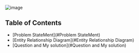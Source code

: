 ![image](https://github.com/AnhDuyVu/Data-Analysis-Projects/assets/119872105/4ffc02fb-0375-47d0-9146-69fbf9beab3f)

## Table of Contents
- [Problem StateMent](#Problem StateMent)
- [Entity Relationship Diagram](#Entity Relationship Diagram)
- [Question and My solution](#Question and My solution)
